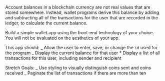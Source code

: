 Account balances in a blockchain currency are not real values that are stored somewhere. Instead, wallet programs derive this balance by adding and subtracting all of the transactions for the user that are recorded in the ledger, to calculate the current balance.

Build a simple wallet app using the front-end technology of your choice. You will not be evaluated on the aesthetics of your app.

This app should:
_ Allow the user to enter, save, or change the `id` used for the program
_ Display the current balance for that user \* Display a list of all transactions for this user, including sender and recipient

Stretch Goals:
_ Use styling to visually distinguish coins sent and coins received
_ Paginate the list of transactions if there are more than ten
